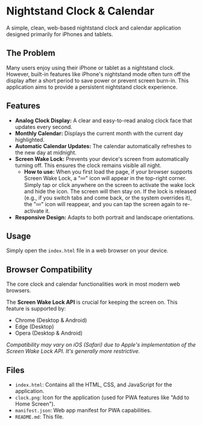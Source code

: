 # Nightstand Clock & Calendar

A simple, clean, web-based nightstand clock and calendar application designed primarily for iPhones and tablets.

## The Problem

Many users enjoy using their iPhone or tablet as a nightstand clock. However, built-in features like iPhone's nightstand mode often turn off the display after a short period to save power or prevent screen burn-in. This application aims to provide a persistent nightstand clock experience.

## Features

*   **Analog Clock Display:** A clear and easy-to-read analog clock face that updates every second.
*   **Monthly Calendar:** Displays the current month with the current day highlighted.
*   **Automatic Calendar Updates:** The calendar automatically refreshes to the new day at midnight.
*   **Screen Wake Lock:** Prevents your device's screen from automatically turning off. This ensures the clock remains visible all night.
    *   **How to use:** When you first load the page, if your browser supports Screen Wake Lock, a "💤" icon will appear in the top-right corner. Simply tap or click anywhere on the screen to activate the wake lock and hide the icon. The screen will then stay on. If the lock is released (e.g., if you switch tabs and come back, or the system overrides it), the "💤" icon will reappear, and you can tap the screen again to re-activate it.
*   **Responsive Design:** Adapts to both portrait and landscape orientations.

## Usage

Simply open the `index.html` file in a web browser on your device.

## Browser Compatibility

The core clock and calendar functionalities work in most modern web browsers.

The **Screen Wake Lock API** is crucial for keeping the screen on. This feature is supported by:
*   Chrome (Desktop & Android)
*   Edge (Desktop)
*   Opera (Desktop & Android)

*Compatibility may vary on iOS (Safari) due to Apple's implementation of the Screen Wake Lock API. It's generally more restrictive.*

## Files

*   `index.html`: Contains all the HTML, CSS, and JavaScript for the application.
*   `clock.png`: Icon for the application (used for PWA features like "Add to Home Screen").
*   `manifest.json`: Web app manifest for PWA capabilities.
*   `README.md`: This file.
